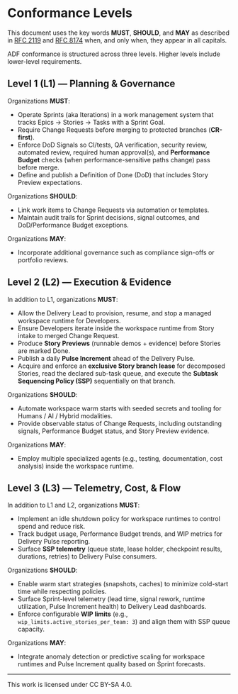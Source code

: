 # Conformance Levels

This document uses the key words **MUST**, **SHOULD**, and **MAY** as described in [RFC 2119](https://www.rfc-editor.org/rfc/rfc2119) and [RFC 8174](https://www.rfc-editor.org/rfc/rfc8174) when, and only when, they appear in all capitals.

ADF conformance is structured across three levels. Higher levels include lower-level requirements.

## Level 1 (L1) — Planning & Governance
Organizations **MUST**:
- Operate Sprints (aka Iterations) in a work management system that tracks Epics → Stories → Tasks with a Sprint Goal.
- Require Change Requests before merging to protected branches (**CR-first**).
- Enforce DoD Signals so CI/tests, QA verification, security review, automated review, required human approval(s), and **Performance Budget** checks (when performance-sensitive paths change) pass before merge.
- Define and publish a Definition of Done (DoD) that includes Story Preview expectations.

Organizations **SHOULD**:
- Link work items to Change Requests via automation or templates.
- Maintain audit trails for Sprint decisions, signal outcomes, and DoD/Performance Budget exceptions.

Organizations **MAY**:
- Incorporate additional governance such as compliance sign-offs or portfolio reviews.

## Level 2 (L2) — Execution & Evidence
In addition to L1, organizations **MUST**:
- Allow the Delivery Lead to provision, resume, and stop a managed workspace runtime for Developers.
- Ensure Developers iterate inside the workspace runtime from Story intake to merged Change Request.
- Produce **Story Previews** (runnable demos + evidence) before Stories are marked Done.
- Publish a daily **Pulse Increment** ahead of the Delivery Pulse.
- Acquire and enforce an **exclusive Story branch lease** for decomposed Stories, read the declared sub-task queue, and execute the **Subtask Sequencing Policy (SSP)** sequentially on that branch.

Organizations **SHOULD**:
- Automate workspace warm starts with seeded secrets and tooling for Humans / AI / Hybrid modalities.
- Provide observable status of Change Requests, including outstanding signals, Performance Budget status, and Story Preview evidence.

Organizations **MAY**:
- Employ multiple specialized agents (e.g., testing, documentation, cost analysis) inside the workspace runtime.

## Level 3 (L3) — Telemetry, Cost, & Flow
In addition to L1 and L2, organizations **MUST**:
- Implement an idle shutdown policy for workspace runtimes to control spend and reduce risk.
- Track budget usage, Performance Budget trends, and WIP metrics for Delivery Pulse reporting.
- Surface **SSP telemetry** (queue state, lease holder, checkpoint results, durations, retries) to Delivery Pulse consumers.

Organizations **SHOULD**:
- Enable warm start strategies (snapshots, caches) to minimize cold-start time while respecting policies.
- Surface Sprint-level telemetry (lead time, signal rework, runtime utilization, Pulse Increment health) to Delivery Lead dashboards.
- Enforce configurable **WIP limits** (e.g., `wip_limits.active_stories_per_team: 3`) and align them with SSP queue capacity.

Organizations **MAY**:
- Integrate anomaly detection or predictive scaling for workspace runtimes and Pulse Increment quality based on Sprint forecasts.

---

This work is licensed under CC BY-SA 4.0.
